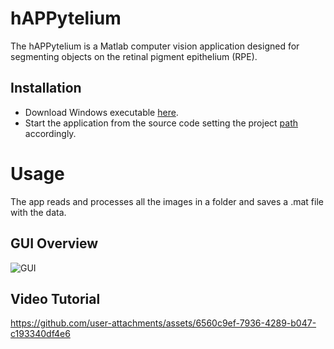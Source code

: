 # hAPPytelium

The hAPPytelium is a Matlab computer vision application designed for segmenting objects on the retinal pigment epithelium (RPE).

## Installation

- Download Windows executable [here](https://drive.google.com/file/d/1OqF-lVN7wQegNAEJqo_gS_De1j086Ums/view?usp=sharing).
- Start the application from the source code setting the project [path](https://it.mathworks.com/help/matlab/matlab_env/files-and-folders-that-matlab-accesses.html) accordingly.

# Usage

The app reads and processes all the images in a folder and saves a .mat file with the data.

## GUI Overview
![GUI](https://github.com/raffaelemazziotti/hAPPytelium_code/blob/main/images/GUI_1.png)


## Video Tutorial
https://github.com/user-attachments/assets/6560c9ef-7936-4289-b047-c193340df4e6

